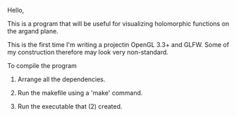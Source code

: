 Hello,

This is a program that will be useful for visualizing holomorphic functions on the argand plane.

This is the first time I'm writing a projectin OpenGL 3.3+ and GLFW. Some of my construction therefore may look very non-standard. 

To compile the program

1) Arrange all the dependencies.

2) Run the makefile using a 'make' command.

3) Run the executable that (2) created.